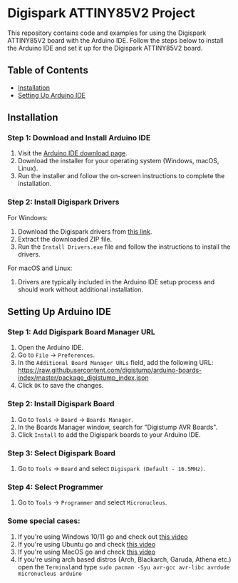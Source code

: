 # Digispark ATTINY85V2 Project

This repository contains code and examples for using the Digispark ATTINY85V2 board with the Arduino IDE. Follow the steps below to install the Arduino IDE and set it up for the Digispark ATTINY85V2 board.

## Table of Contents

- [Installation](#installation)
- [Setting Up Arduino IDE](#setting-up-arduino-ide)

## Installation

### Step 1: Download and Install Arduino IDE

1. Visit the [Arduino IDE download page](https://www.arduino.cc/en/software).
2. Download the installer for your operating system (Windows, macOS, Linux).
3. Run the installer and follow the on-screen instructions to complete the installation.

### Step 2: Install Digispark Drivers

For Windows:
1. Download the Digispark drivers from [this link](https://github.com/digistump/DigistumpArduino/releases/download/1.6.7/Digistump.Drivers.zip).
2. Extract the downloaded ZIP file.
3. Run the `Install Drivers.exe` file and follow the instructions to install the drivers.

For macOS and Linux:
1. Drivers are typically included in the Arduino IDE setup process and should work without additional installation.

## Setting Up Arduino IDE

### Step 1: Add Digispark Board Manager URL

1. Open the Arduino IDE.
2. Go to `File` -> `Preferences`.
3. In the `Additional Board Manager URLs` field, add the following URL: https://raw.githubusercontent.com/digistump/arduino-boards-index/master/package_digistump_index.json
4. Click `OK` to save the changes.

### Step 2: Install Digispark Board

1. Go to `Tools` -> `Board` -> `Boards Manager`.
2. In the Boards Manager window, search for "Digistump AVR Boards".
3. Click `Install` to add the Digispark boards to your Arduino IDE.

### Step 3: Select Digispark Board

1. Go to `Tools` -> `Board` and select `Digispark (Default - 16.5MHz)`.

### Step 4: Select Programmer

1. Go to `Tools` -> `Programmer` and select `Micronucleus`.




### Some special cases:

1. If you're using Windows 10/11 go and check out [this video](https://youtu.be/uUcmAPKvQ4Q?si=cIA6QycCpTjwKnZ0)
2. If you're using Ubuntu go and check [this video](https://youtu.be/N7CuQZMnLcw?si=0IMT-QQFcZnZwvQY)
3. If you're using MacOS go and check [this video](https://youtu.be/hVQubqgdoZg?si=yPYhG3GT60Bnm8gM)
4. If you're using arch based distros (Arch, Blackarch, Garuda, Athena etc.) open the `Terminal`and type
`sudo pacman -Syu avr-gcc avr-libc avrdude micronucleus arduino`
